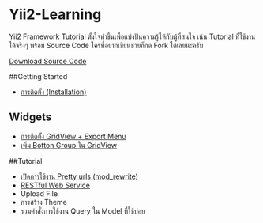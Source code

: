 # Yii2-Learning
Yii2 Framework Tutorial ตั้งใจทำขึ้นเพื่อแบ่งปันความรู้ให้กับผู้ที่สนใจ เน้น Tutorial ที่ใช้งานได้จริงๆ พร้อม Source Code ใครที่อยากเขียนช่วยก็กด Fork ได้เลยนะครับ

[Download Source Code](https://github.com/dimpled/Yii2-Learning-Source)

##Getting Started
 - [การติดตั้ง (Installation)](https://github.com/dimpled/Yii2-Learning/blob/master/Chapter%201/Installation.md)

## Widgets
 - [การติดตั้ง GridView + Export Menu](https://github.com/dimpled/Yii2-Learning/blob/master/widgets/install-krajee-yii2-grid.md)
 - [เพิ่ม Botton Group ใน GridView](https://github.com/dimpled/Yii2-Learning/blob/master/widgets/gridview-button.md)

##Tutorial
- [เปิดการใช้งาน Pretty urls (mod_rewrite)](https://github.com/dimpled/Yii2-Learning/blob/master/tutorial/modrewrite.md)
- [RESTful Web Service](https://github.com/dimpled/Yii2-Learning/blob/master/tutorial/restful-webservice.md)
- Upload File
- การสร้าง Theme
- รวมคำสั่งการใช้งาน Query ใน Model ที่ใช้บ่อย
